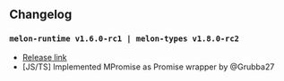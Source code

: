 ## Changelog

### **```melon-runtime v1.6.0-rc1 | melon-types v1.8.0-rc2```**
- [Release link](https://github.com/MelonRuntime/MelonRuntime/releases/tag/v1.6.0-rc1)
- [JS/TS] Implemented MPromise as Promise wrapper by @Grubba27
